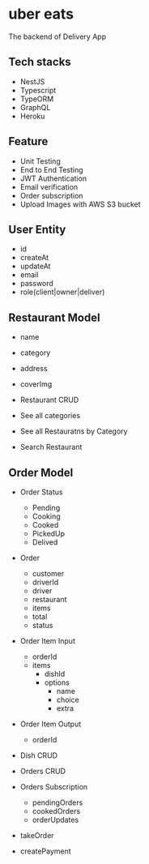 # uber eats 

The backend of Delivery App

## Tech stacks 
- NestJS
- Typescript
- TypeORM
- GraphQL
- Heroku 

## Feature
- Unit Testing
- End to End Testing
- JWT Authentication
- Email verification
- Order subscription
- Upload Images with AWS S3 bucket

## User Entity

- id
- createAt
- updateAt
- email
- password
- role(client|owner|deliver)


## Restaurant Model

- name
- category
- address
- coverImg

- Restaurant CRUD
- See all categories
- See all Restauratns by Category 
- Search Restaurant

## Order Model
- Order Status
  - Pending
  - Cooking
  - Cooked
  - PickedUp
  - Delived

- Order
  - customer
  - driverId
  - driver
  - restaurant
  - items
  - total
  - status
  
- Order Item Input
  - orderId
  - items
      - dishId
      - options 
        - name
        - choice
        - extra

- Order Item Output
  - orderId

- Dish CRUD
- Orders CRUD
- Orders Subscription 
  - pendingOrders
  - cookedOrders
  - orderUpdates

- takeOrder
- createPayment